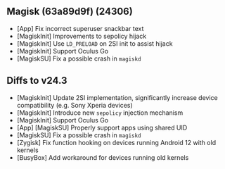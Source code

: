 ## Magisk (63a89d9f) (24306)

- [App] Fix incorrect superuser snackbar text
- [MagiskInit] Improvements to sepolicy hijack
- [MagiskInit] Use `LD_PRELOAD` on 2SI init to assist hijack
- [MagiskInit] Support Oculus Go
- [MagiskSU] Fix a possible crash in `magiskd`

## Diffs to v24.3

- [MagiskInit] Update 2SI implementation, significantly increase device compatibility (e.g. Sony Xperia devices)
- [MagiskInit] Introduce new `sepolicy` injection mechanism
- [MagiskInit] Support Oculus Go
- [App] [MagiskSU] Properly support apps using shared UID
- [MagiskSU] Fix a possible crash in `magiskd`
- [Zygisk] Fix function hooking on devices running Android 12 with old kernels
- [BusyBox] Add workaround for devices running old kernels
